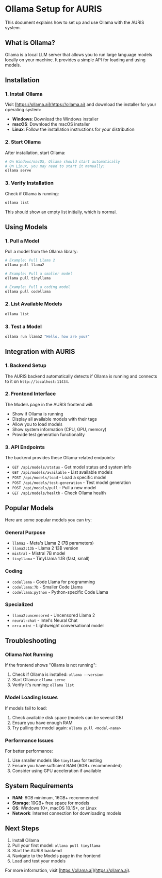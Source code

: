 # Ollama Setup for AURIS

This document explains how to set up and use Ollama with the AURIS system.

## What is Ollama?

Ollama is a local LLM server that allows you to run large language models locally on your machine. It provides a simple API for loading and using models.

## Installation

### 1. Install Ollama

Visit [https://ollama.ai](https://ollama.ai) and download the installer for your operating system:

- **Windows**: Download the Windows installer
- **macOS**: Download the macOS installer
- **Linux**: Follow the installation instructions for your distribution

### 2. Start Ollama

After installation, start Ollama:

```bash
# On Windows/macOS, Ollama should start automatically
# On Linux, you may need to start it manually:
ollama serve
```

### 3. Verify Installation

Check if Ollama is running:

```bash
ollama list
```

This should show an empty list initially, which is normal.

## Using Models

### 1. Pull a Model

Pull a model from the Ollama library:

```bash
# Example: Pull Llama 2
ollama pull llama2

# Example: Pull a smaller model
ollama pull tinyllama

# Example: Pull a coding model
ollama pull codellama
```

### 2. List Available Models

```bash
ollama list
```

### 3. Test a Model

```bash
ollama run llama2 "Hello, how are you?"
```

## Integration with AURIS

### 1. Backend Setup

The AURIS backend automatically detects if Ollama is running and connects to it on `http://localhost:11434`.

### 2. Frontend Interface

The Models page in the AURIS frontend will:

- Show if Ollama is running
- Display all available models with their tags
- Allow you to load models
- Show system information (CPU, GPU, memory)
- Provide test generation functionality

### 3. API Endpoints

The backend provides these Ollama-related endpoints:

- `GET /api/models/status` - Get model status and system info
- `GET /api/models/available` - List available models
- `POST /api/models/load` - Load a specific model
- `POST /api/models/test-generation` - Test model generation
- `POST /api/models/pull` - Pull a new model
- `GET /api/models/health` - Check Ollama health

## Popular Models

Here are some popular models you can try:

### General Purpose

- `llama2` - Meta's Llama 2 (7B parameters)
- `llama2:13b` - Llama 2 13B version
- `mistral` - Mistral 7B model
- `tinyllama` - TinyLlama 1.1B (fast, small)

### Coding

- `codellama` - Code Llama for programming
- `codellama:7b` - Smaller Code Llama
- `codellama:python` - Python-specific Code Llama

### Specialized

- `llama2:uncensored` - Uncensored Llama 2
- `neural-chat` - Intel's Neural Chat
- `orca-mini` - Lightweight conversational model

## Troubleshooting

### Ollama Not Running

If the frontend shows "Ollama is not running":

1. Check if Ollama is installed: `ollama --version`
2. Start Ollama: `ollama serve`
3. Verify it's running: `ollama list`

### Model Loading Issues

If models fail to load:

1. Check available disk space (models can be several GB)
2. Ensure you have enough RAM
3. Try pulling the model again: `ollama pull <model-name>`

### Performance Issues

For better performance:

1. Use smaller models like `tinyllama` for testing
2. Ensure you have sufficient RAM (8GB+ recommended)
3. Consider using GPU acceleration if available

## System Requirements

- **RAM**: 8GB minimum, 16GB+ recommended
- **Storage**: 10GB+ free space for models
- **OS**: Windows 10+, macOS 10.15+, or Linux
- **Network**: Internet connection for downloading models

## Next Steps

1. Install Ollama
2. Pull your first model: `ollama pull tinyllama`
3. Start the AURIS backend
4. Navigate to the Models page in the frontend
5. Load and test your models

For more information, visit [https://ollama.ai](https://ollama.ai).
